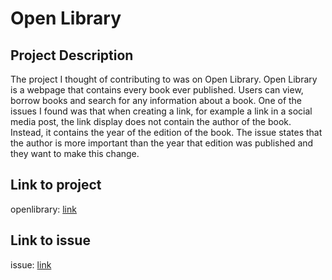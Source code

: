 # Open Library

## Project Description

The project I thought of contributing to was on Open Library. Open Library is a webpage that contains every book ever published. Users can view, borrow books and search for any information about a book. One of the issues I found was that when creating a link, for example a link in a social media post, the link display does not contain the author of the book. Instead, it contains the year of the edition of the book. The issue states that the author is more important than the year that edition was published and they want to make this change. 

## Link to project
openlibrary: [link](https://github.com/internetarchive/openlibrary)

## Link to issue
issue: [link](https://github.com/internetarchive/openlibrary/issues/7499)